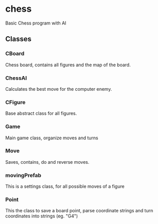 # chess
Basic Chess program with AI


## Classes
### CBoard
Chess board, contains all figures and the map of the board.

### ChessAI
Calculates the best move for the computer enemy.

### CFigure
Base abstract class for all figures.

### Game
Main game class, organize moves and turns

### Move
Saves, contains, do and reverse moves.

### movingPrefab
This is a settings class, for all possible moves of a figure

### Point
This the class to save a board point, parse coordinate strings and turn coordinates into strings (eg. "G4")
